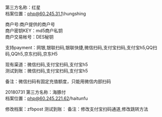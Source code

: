 第三方名称：红星  
档案位置：php@60.245.31.1\hungshing  
 
商户号:商户提供的商户号  
商户密钥KEY：md5商户私钥  
商户交易帐号：DES秘钥  
 
支持payment：网银,银联扫码,银联快捷,微信扫码,支付宝扫码,支付宝h5,QQ扫码,QQh5,京东扫码,京东H5  
 
现有渠道：微信扫码,支付宝扫码,支付宝h5  
测试到账：微信扫码,支付宝扫码,支付宝h5  
 
备注：微信扫码有固定充值额度，只能用微信内部扫码   


20180731
第三方名称：海豚付  
档案位置：php@60.245.221.62/haitunfu

修改档案：zfbpost
测试到账：
备注：修改支付宝扫码通道,修改跳转方法
